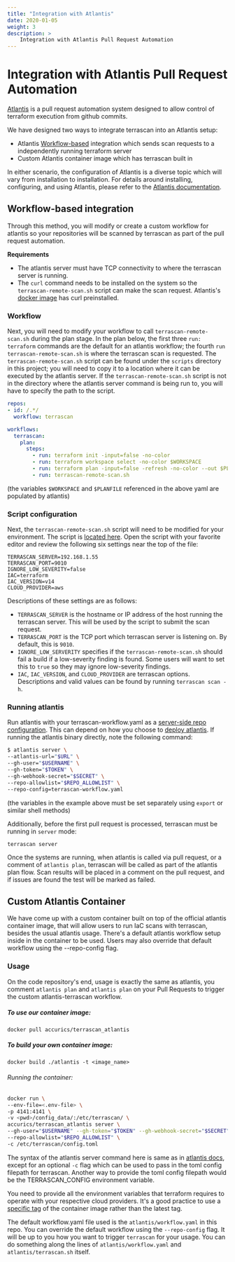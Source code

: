 ```yaml
---
title: "Integration with Atlantis"
date: 2020-01-05
weight: 3
description: >
    Integration with Atlantis Pull Request Automation
---
```


# Integration with Atlantis Pull Request Automation
[Atlantis](https://www.runatlantis.io/) is a pull request automation system designed to allow control of terraform execution from github commits.

We have designed two ways to integrate terrascan into an Atlantis setup:
* Atlantis [Workflow-based](https://www.runatlantis.io/docs/custom-workflows.html) integration which sends scan requests to a independently running terraform server
* Custom Atlantis container image which has terrascan built in

In either scenario, the configuration of Atlantis is a diverse topic which will vary from installation to installation. For details around installing, configuring, and using Atlantis, please refer to the [Atlantis documentation](https://www.runatlantis.io/docs/).

## Workflow-based integration
Through this method, you will modify or create a custom workflow for atlantis so your repositories will be scanned by terrascan as part of the pull request automation.

**Requirements**
* The atlantis server must have TCP connectivity to where the terrascan server is running.
* The `curl` command needs to be installed on the system so the `terrascan-remote-scan.sh` script can make the scan request. Atlantis's [docker image](https://hub.docker.com/r/runatlantis/atlantis/) has curl preinstalled.

### Workflow
Next, you will need to modify your workflow to call `terrascan-remote-scan.sh` during the plan stage. In the plan below, the first three `run: terraform` commands are the default for an atlantis workflow; the fourth `run terrascan-remote-scan.sh` is where the terrascan scan is requested. The `terrascan-remote-scan.sh` script can be found under the `scripts` directory in this project; you will need to copy it to a location where it can be executed by the atlantis server. If the `terrascan-remote-scan.sh` script is not in the directory where the atlantis server command is being run to, you will have to specify the path to the script.

```yaml
repos:
- id: /.*/
  workflow: terrascan

workflows:
  terrascan:
    plan:
      steps:
        - run: terraform init -input=false -no-color
        - run: terraform workspace select -no-color $WORKSPACE
        - run: terraform plan -input=false -refresh -no-color --out $PLANFILE
        - run: terrascan-remote-scan.sh
```
(the variables `$WORKSPACE` and `$PLANFILE` referenced in the above yaml are populated by atlantis)

### Script configuration
Next, the `terrascan-remote-scan.sh` script will need to be modified for your environment. The script is [located here](https://github.com/accurics/terrascan/tree/master/scripts). Open the script with your favorite editor and review the following six settings near the top of the file:

```
TERRASCAN_SERVER=192.168.1.55
TERRASCAN_PORT=9010
IGNORE_LOW_SEVERITY=false
IAC=terraform
IAC_VERSION=v14
CLOUD_PROVIDER=aws
```
Descriptions of these settings are as follows:
* `TERRASCAN_SERVER` is the hostname or IP address of the host running the terrascan server. This will be used by the script to submit the scan request.
* `TERRASCAN_PORT` is the TCP port which terrascan server is listening on. By default, this is `9010`.
* `IGNORE_LOW_SERVERITY` specifies if the `terrascan-remote-scan.sh` should fail a build if a low-severity finding is found. Some users will want to set this to `true` so they may ignore low-severity findings.
* `IAC`, `IAC_VERSION`, and `CLOUD_PROVIDER` are terrascan options. Descriptions and valid values can be found by running `terrascan scan -h`.

### Running atlantis
Run atlantis with your terrascan-workflow.yaml as a [server-side repo configuration](https://www.runatlantis.io/docs/server-side-repo-config.html). This can depend on how you choose to [deploy atlantis](https://www.runatlantis.io/docs/deployment.html#deployment-2).
If running the atlantis binary directly, note the following command:

```bash
$ atlantis server \
--atlantis-url="$URL" \
--gh-user="$USERNAME" \
--gh-token="$TOKEN" \
--gh-webhook-secret="$SECRET" \
--repo-allowlist="$REPO_ALLOWLIST" \
--repo-config=terrascan-workflow.yaml
```
(the variables in the example above must be set separately using `export` or similar shell methods)

Additionally, before the first pull request is processed, terrascan must be running in `server` mode:

```
terrascan server
```

Once the systems are running, when atlantis is called via pull request, or a comment of `atlantis plan`, terrascan will be called as part of the atlantis plan flow. Scan results will be placed in a comment on the pull request, and if issues are found the test will be marked as failed.

## Custom Atlantis Container

We have come up with a custom container built on top of the official atlantis container image, that will allow users to
run IaC scans with terrascan, besides the usual atlantis usage. There's a default atlantis workflow setup inside in the
container to be used. Users may also override that default workflow using the --repo-config flag.

### Usage

On the code repository's end, usage is exactly the same as atlantis, you comment `atlantis plan` and `atlantis plan` on
your Pull Requests to trigger the custom atlantis-terrascan workflow.

##### To use our container image:
```
docker pull accurics/terrascan_atlantis
```

##### To build your own container image:
```
docker build ./atlantis -t <image_name>
```

###### Running the container:

```bash
docker run \
--env-file=<.env-file> \
-p 4141:4141 \
-v <pwd>/config_data/:/etc/terrascan/ \
accurics/terrascan_atlantis server \
--gh-user="$USERNAME" --gh-token="$TOKEN" --gh-webhook-secret="$SECRET" \
--repo-allowlist="$REPO_ALLOWLIST" \
-c /etc/terrascan/config.toml
```

The syntax of the atlantis server command here is same as in [atlantis docs](https://www.runatlantis.io/docs/),
except for an optional `-c` flag which can be used to pass in the toml config filepath for terrascan.
Another way to provide the toml config filepath would be the TERRASCAN_CONFIG environment variable.

You need to provide all the environment variables that terraform requires to operate with your respective cloud providers.
It's a good practice to use a [specific tag](https://hub.docker.com/r/accurics/terrascan_atlantis/tags) of the container
image rather than the latest tag.

The default workflow.yaml file used is the `atlantis/workflow.yaml` in this repo. You can override the default workflow
using the `--repo-config` flag. It will be up to you how you want to trigger `terrascan` for your usage. You can do
something along the lines of `atlantis/workflow.yaml` and `atlantis/terrascan.sh` itself.
